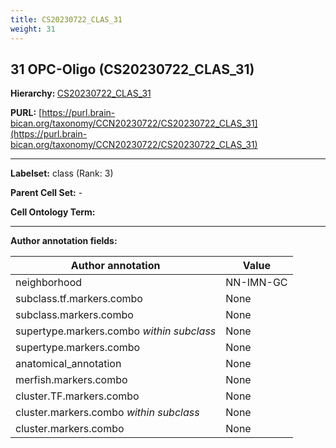 ```yaml
---
title: CS20230722_CLAS_31
weight: 31
---
```

## 31 OPC-Oligo (CS20230722_CLAS_31)
<b>Hierarchy: </b>
[CS20230722_CLAS_31](../CS20230722_CLAS_31)

**PURL:** [https://purl.brain-bican.org/taxonomy/CCN20230722/CS20230722_CLAS_31](https://purl.brain-bican.org/taxonomy/CCN20230722/CS20230722_CLAS_31)

---


**Labelset:** class (Rank: 3)

**Parent Cell Set:** -



**Cell Ontology Term:** 

[MARKER GENES.]: #


---

[TRANSFERRED ANNOTATIONS.]: #


[AUTHOR ANNOTATION FIELDS.]: #


**Author annotation fields:**

| Author annotation | Value |
|-------------------|-------|
|neighborhood|NN-IMN-GC|
|subclass.tf.markers.combo|None|
|subclass.markers.combo|None|
|supertype.markers.combo _within subclass_|None|
|supertype.markers.combo|None|
|anatomical_annotation|None|
|merfish.markers.combo|None|
|cluster.TF.markers.combo|None|
|cluster.markers.combo _within subclass_|None|
|cluster.markers.combo|None|
